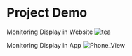 <h1>Project Demo</h1>


Monitoring Display in Website
![tea](https://github.com/thofazzolhossen/IoT-Based-Coffee-Maker/assets/69817824/b9e9aa16-5c32-4290-97fd-bd4d0d6b8d39)

Monitoring Display in App
![Phone_View](https://github.com/thofazzolhossen/IoT-Based-Coffee-Maker/assets/69817824/05645eb6-b7e1-4011-94ed-fb2169848c4a)

